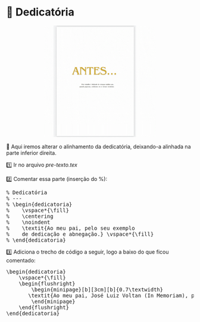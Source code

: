 # :memo: Dedicatória

<div align="center"> 
<img src="/imagens/dedicatoria.gif" alt="Descrição da imagem" width="300">
</div>



:speech_balloon: Aqui iremos alterar o alinhamento da dedicatória, deixando-a alinhada na parte inferior direita.

:one: Ir no arquivo *pre-texto.tex*

:two: Comentar essa parte (inserção do %):

<pre>
% Dedicatória
% ---
% \begin{dedicatoria}
%    \vspace*{\fill}
%    \centering
%    \noindent
%    \textit{Ao meu pai, pelo seu exemplo 
%    de dedicação e abnegação.} \vspace*{\fill}
% \end{dedicatoria}
</pre>

:three: Adiciona o trecho de código a seguir, logo a baixo do que ficou comentado: 

<pre>
\begin{dedicatoria}
    \vspace*{\fill}
    \begin{flushright}
        \begin{minipage}[b][3cm][b]{0.7\textwidth}
       \textit{Ao meu pai, José Luiz Voltan (In Memoriam), pelo seu exemplo de dedicação e abnegação.}
        \end{minipage}
    \end{flushright}
\end{dedicatoria}
</pre>

